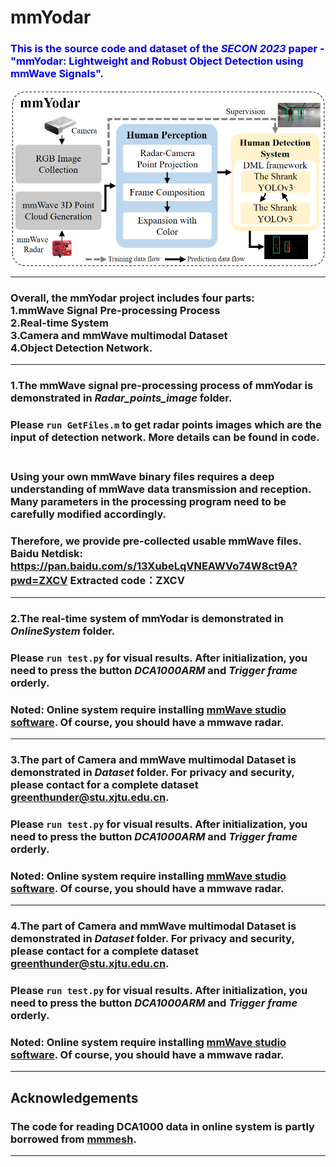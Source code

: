 # mmYodar
### <font color=Blue>This is the source code and dataset of the ***SECON 2023*** paper - "mmYodar: Lightweight and Robust Object Detection using mmWave Signals". <br></font>
![image](https://github.com/ChangYuance/mmYodar/blob/main/cover/cover.jpg)
****
### Overall, the mmYodar project includes four parts: <br> 1.mmWave Signal Pre-processing Process <br> 2.Real-time System <br> 3.Camera and mmWave multimodal Dataset <br> 4.Object Detection Network.
****
### 1.The mmWave signal pre-processing process of mmYodar is demonstrated in *Radar_points_image* folder.<br>
### Please `run GetFiles.m` to get radar points images which are the input of detection network. More details can be found in code.<br><br>
### Using your own mmWave binary files requires a deep understanding of mmWave data transmission and reception. Many parameters in the processing program need to be carefully modified accordingly.
### Therefore, we provide pre-collected usable mmWave files. Baidu Netdisk: <br>https://pan.baidu.com/s/13XubeLqVNEAWVo74W8ct9A?pwd=ZXCV Extracted code：ZXCV
****
### 2.The real-time system of mmYodar is demonstrated in *OnlineSystem* folder.<br>
### Please `run test.py` for visual results. After initialization, you need to press the button *DCA1000ARM* and *Trigger frame* orderly. <br>
### Noted: Online system require installing  [mmWave studio software](https://www.ti.com/tool/MMWAVE-STUDIO). Of course, you should have a mmwave radar.
****
### 3.The part of Camera and mmWave multimodal Dataset is demonstrated in *Dataset* folder. For privacy and security, please contact for a complete dataset greenthunder@stu.xjtu.edu.cn.<br>
### Please `run test.py` for visual results. After initialization, you need to press the button *DCA1000ARM* and *Trigger frame* orderly. <br>
### Noted: Online system require installing  [mmWave studio software](https://www.ti.com/tool/MMWAVE-STUDIO). Of course, you should have a mmwave radar.
****
### 4.The part of Camera and mmWave multimodal Dataset is demonstrated in *Dataset* folder. For privacy and security, please contact for a complete dataset greenthunder@stu.xjtu.edu.cn.<br>
### Please `run test.py` for visual results. After initialization, you need to press the button *DCA1000ARM* and *Trigger frame* orderly. <br>
### Noted: Online system require installing  [mmWave studio software](https://www.ti.com/tool/MMWAVE-STUDIO). Of course, you should have a mmwave radar.
****
## Acknowledgements
### The code for reading DCA1000 data in online system is partly borrowed from [mmmesh](https://github.com/HavocFiXer/mmMesh).
****
